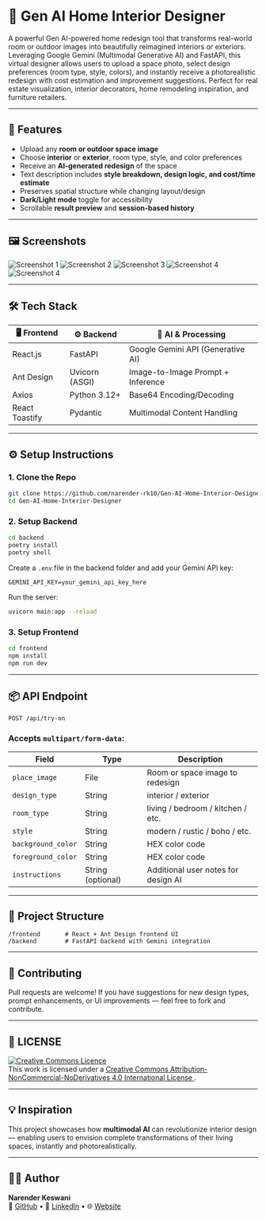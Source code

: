 # 🏡 Gen AI Home Interior Designer

A powerful Gen AI-powered home redesign tool that transforms real-world room or outdoor images into beautifully reimagined interiors or exteriors. Leveraging Google Gemini (Multimodal Generative AI) and FastAPI, this virtual designer allows users to upload a space photo, select design preferences (room type, style, colors), and instantly receive a photorealistic redesign with cost estimation and improvement suggestions.
Perfect for real estate visualization, interior decorators, home remodeling inspiration, and furniture retailers.

---

## 🚀 Features

- Upload any **room or outdoor space image**
- Choose **interior** or **exterior**, room type, style, and color preferences
- Receive an **AI-generated redesign** of the space
- Text description includes **style breakdown, design logic, and cost/time estimate**
- Preserves spatial structure while changing layout/design
- **Dark/Light mode** toggle for accessibility
- Scrollable **result preview** and **session-based history**

---

## 🖼️ Screenshots

![Screenshot 1](./screenshots/s1.png)
![Screenshot 2](./screenshots/s2.png)
![Screenshot 3](./screenshots/s3.png)
![Screenshot 4](./screenshots/s4.png)
![Screenshot 4](./screenshots/s5.png)

---

## 🛠️ Tech Stack

| 🖥️ Frontend           | ⚙️ Backend       | 🤖 AI & Processing       |
|------------------------|------------------|--------------------------|
| React.js               | FastAPI          | Google Gemini API (Generative AI) |
| Ant Design             | Uvicorn (ASGI)   | Image-to-Image Prompt + Inference |
| Axios                  | Python 3.12+     | Base64 Encoding/Decoding |
| React Toastify         | Pydantic         | Multimodal Content Handling |

---

## ⚙️ Setup Instructions

### 1. Clone the Repo

```bash
git clone https://github.com/narender-rk10/Gen-AI-Home-Interior-Designer.git
cd Gen-AI-Home-Interior-Designer
```

### 2. Setup Backend

```bash
cd backend
poetry install
poetry shell
```

Create a `.env` file in the backend folder and add your Gemini API key:

```
GEMINI_API_KEY=your_gemini_api_key_here
```

Run the server:

```bash
uvicorn main:app --reload
```

### 3. Setup Frontend

```bash
cd frontend
npm install
npm run dev
```

---

## 📦 API Endpoint

```
POST /api/try-on
```

### Accepts `multipart/form-data`:

| Field           | Type        | Description                                  |
|----------------|-------------|----------------------------------------------|
| `place_image`   | File        | Room or space image to redesign              |
| `design_type`   | String      | interior / exterior                          |
| `room_type`     | String      | living / bedroom / kitchen / etc.            |
| `style`         | String      | modern / rustic / boho / etc.                |
| `background_color` | String  | HEX color code                               |
| `foreground_color` | String  | HEX color code                               |
| `instructions`  | String (optional) | Additional user notes for design AI     |

---

## 📁 Project Structure

```
/frontend       # React + Ant Design frontend UI
/backend        # FastAPI backend with Gemini integration
```

---

## 🤝 Contributing

Pull requests are welcome! If you have suggestions for new design types, prompt enhancements, or UI improvements — feel free to fork and contribute.

---

## 📄 LICENSE

<a rel="license" href="http://creativecommons.org/licenses/by-nc-nd/4.0/">
  <img alt="Creative Commons Licence" style="border-width:0" src="https://i.creativecommons.org/l/by-nc-nd/4.0/88x31.png" />
</a>
<br />
This work is licensed under a 
<a rel="license" href="http://creativecommons.org/licenses/by-nc-nd/4.0/">
  Creative Commons Attribution-NonCommercial-NoDerivatives 4.0 International License
</a>.

---

## 💡 Inspiration

This project showcases how **multimodal AI** can revolutionize interior design — enabling users to envision complete transformations of their living spaces, instantly and photorealistically.

---

## 🙋‍♂️ Author

**Narender Keswani**  
🔗 [GitHub](https://github.com/narender-rk10) • 💼 [LinkedIn](https://linkedin.com/in/narender-keswani) • 🌐 [Website](https://www.narenderkeswani.com)
